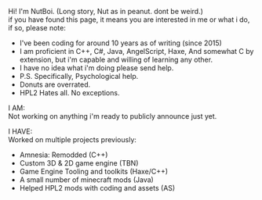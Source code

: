 Hi! I'm NutBoi. (Long story, Nut as in peanut. dont be weird.)<br>
if you have found this page, it means you are interested in me or what i do, if so, please note:

- I've been coding for around 10 years as of writing (since 2015)
- I am proficient in C++, C#, Java, AngelScript, Haxe, And somewhat C by extension, but i'm capable and willing of learning any other.
- I have no idea what i'm doing please send help.
- P.S. Specifically, Psychological help.
- Donuts are overrated.
- HPL2 Hates all. No exceptions.

I AM:<br>
Not working on anything i'm ready to publicly announce just yet.

I HAVE:<br>
Worked on multiple projects previously:

- Amnesia: Remodded (C++)
- Custom 3D & 2D game engine (TBN)
- Game Engine Tooling and toolkits (Haxe/C++)
- A small number of minecraft mods (Java)
- Helped HPL2 mods with coding and assets (AS)
